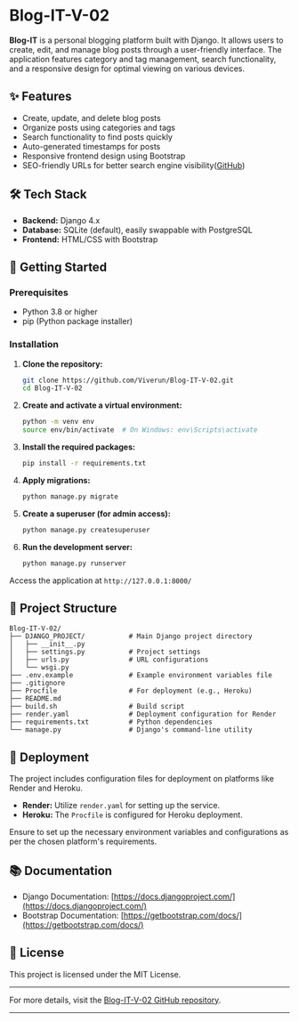 
# Blog-IT-V-02

**Blog-IT** is a personal blogging platform built with Django. It allows users to create, edit, and manage blog posts through a user-friendly interface. The application features category and tag management, search functionality, and a responsive design for optimal viewing on various devices.

## ✨ Features

* Create, update, and delete blog posts
* Organize posts using categories and tags
* Search functionality to find posts quickly
* Auto-generated timestamps for posts
* Responsive frontend design using Bootstrap
* SEO-friendly URLs for better search engine visibility([GitHub][1])

## 🛠 Tech Stack

* **Backend:** Django 4.x
* **Database:** SQLite (default), easily swappable with PostgreSQL
* **Frontend:** HTML/CSS with Bootstrap

## 🚀 Getting Started

### Prerequisites

* Python 3.8 or higher
* pip (Python package installer)

### Installation

1. **Clone the repository:**

   ```bash
   git clone https://github.com/Viverun/Blog-IT-V-02.git
   cd Blog-IT-V-02
   ```



2. **Create and activate a virtual environment:**

   ```bash
   python -m venv env
   source env/bin/activate  # On Windows: env\Scripts\activate
   ```



3. **Install the required packages:**

   ```bash
   pip install -r requirements.txt
   ```



4. **Apply migrations:**

   ```bash
   python manage.py migrate
   ```



5. **Create a superuser (for admin access):**

   ```bash
   python manage.py createsuperuser
   ```



6. **Run the development server:**

   ```bash
   python manage.py runserver
   ```



Access the application at `http://127.0.0.1:8000/`

## 📁 Project Structure

```plaintext
Blog-IT-V-02/
├── DJANGO_PROJECT/           # Main Django project directory
│   ├── __init__.py
│   ├── settings.py           # Project settings
│   ├── urls.py               # URL configurations
│   └── wsgi.py
├── .env.example              # Example environment variables file
├── .gitignore
├── Procfile                  # For deployment (e.g., Heroku)
├── README.md
├── build.sh                  # Build script
├── render.yaml               # Deployment configuration for Render
├── requirements.txt          # Python dependencies
└── manage.py                 # Django's command-line utility
```



## 📄 Deployment

The project includes configuration files for deployment on platforms like Render and Heroku.

* **Render:** Utilize `render.yaml` for setting up the service.
* **Heroku:** The `Procfile` is configured for Heroku deployment.

Ensure to set up the necessary environment variables and configurations as per the chosen platform's requirements.

## 📚 Documentation

* Django Documentation: [https://docs.djangoproject.com/](https://docs.djangoproject.com/)
* Bootstrap Documentation: [https://getbootstrap.com/docs/](https://getbootstrap.com/docs/)


## 📄 License

This project is licensed under the MIT License.

---

For more details, visit the [Blog-IT-V-02 GitHub repository](https://github.com/Viverun/Blog-IT-V-02/).

---

[1]: https://github.com/pacificrm/BlogLiteV2?utm_source=chatgpt.com "pacificrm/BlogLiteV2: BlogLite is a social blogging web ... - GitHub"
